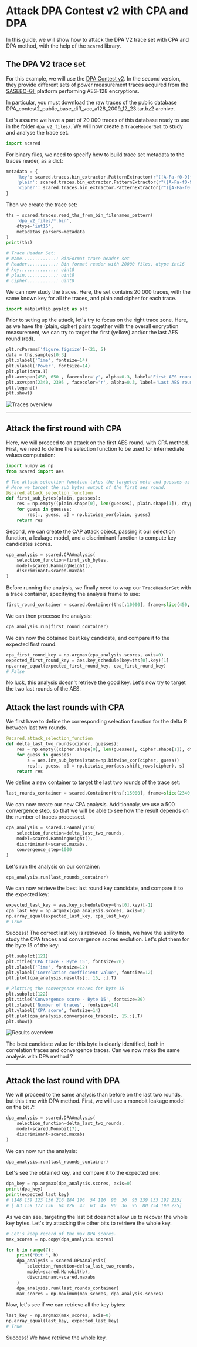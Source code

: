 # Attack DPA Contest v2 with CPA and DPA

In this guide, we will show how to attack the DPA V2 trace set with CPA and DPA method, with the help of the `scared` library.

## The DPA V2 trace set

For this example, we will use the [DPA Contest v2](http://www.dpacontest.org/v2/download.php). In the second version, they provide different sets of power measurement traces acquired from the [SASEBO-GII](http://satoh.cs.uec.ac.jp/SASEBO/en/board/sasebo-g2.html) platform performing AES-128 encryptions.

In particular, you must download the raw traces of the public database DPA_contest2_public_base_diff_vcc_a128_2009_12_23.tar.bz2 archive.

Let's assume we have a part of 20 000 traces of this database ready to use in the folder `dpa_v2_files/`. We will now create a `TraceHeaderSet` to study and analyse the trace set.

```python
import scared
```

For binary files, we need to specify how to build trace set metadata to the traces reader, as a dict:

```python
metadata = {
    'key': scared.traces.bin_extractor.PatternExtractor(r"([A-Fa-f0-9]{32})", num=0),
    'plain': scared.traces.bin_extractor.PatternExtractor(r"([A-Fa-f0-9]{32})", num=1),
    'cipher': scared.traces.bin_extractor.PatternExtractor(r"([A-Fa-f0-9]{32})", num=2)
}
```

Then we create the trace set:

```python
ths = scared.traces.read_ths_from_bin_filenames_pattern(
    'dpa_v2_files/*.bin',
    dtype='int16',
    metadatas_parsers=metadata
)
print(ths)

# Trace Header Set:
# Name.............: BinFormat trace header set
# Reader...........: Bin format reader with 20000 files, dtype int16
# key..............: uint8
# plain............: uint8
# cipher...........: uint8
```

We can now study the traces. Here, the set contains 20 000 traces, with the same known key for all the traces, and plain and cipher for each trace.

```python
import matplotlib.pyplot as plt
```

Prior to seting up the attack, let's try to focus on the right trace zone. Here, as we have the (plain, cipher) pairs together with the overall encryption measurement, we can try to target the first (yellow) and/or the last AES round (red).

```python
plt.rcParams['figure.figsize']=(21, 5)
data = ths.samples[0:3]
plt.xlabel('Time', fontsize=14)
plt.ylabel('Power', fontsize=14)
plt.plot(data.T)
plt.axvspan(450, 650 , facecolor='y', alpha=0.3, label='First AES round')
plt.axvspan(2340, 2395 , facecolor='r', alpha=0.3, label='Last AES round')
plt.legend()
plt.show()
```

![Traces overview](Scared-tuto-dpav2_13_0.png)

---

## Attack the first round with CPA

Here, we will proceed to an attack on the first AES round, with CPA method.
First, we need to define the selection function to be used for intermediate values computation:

```python
import numpy as np
from scared import aes

# The attack selection function takes the targeted meta and guesses as arguments, and returns the intermediate values.
# Here we target the sub bytes output of the first aes round.
@scared.attack_selection_function
def first_sub_bytes(plain, guesses):
    res = np.empty((plain.shape[0], len(guesses), plain.shape[1]), dtype='uint8')
    for guess in guesses:
        res[:, guess, :] = np.bitwise_xor(plain, guess)
    return res
```

Second, we can create the CAP attack object, passing it our selection function, a leakage model, and a discriminant function to compute key candidates scores.

```python
cpa_analysis = scared.CPAAnalysis(
    selection_function=first_sub_bytes,
    model=scared.HammingWeight(),
    discriminant=scared.maxabs
)
```

Before running the analysis, we finally need to wrap our `TraceHeaderSet` with a trace container, specifiying the analysis frame to use:

```python
first_round_container = scared.Container(ths[:10000], frame=slice(450, 650))
```

We can then processe the analysis:

```python
cpa_analysis.run(first_round_container)
```

We can now the obtained best key candidate, and compare it to the expected first round:

```python
cpa_first_round_key = np.argmax(cpa_analysis.scores, axis=0)
expected_first_round_key = aes.key_schedule(key=ths[0].key)[1]
np.array_equal(expected_first_round_key, cpa_first_round_key)
# False
```

No luck, this analysis doesn't retrieve the good key. Let's now try to target the two last rounds of the AES.

## Attack the last rounds with CPA

We first have to define the corresponding selection function for the delta R between last two rounds.

```python
@scared.attack_selection_function
def delta_last_two_rounds(cipher, guesses):
    res = np.empty((cipher.shape[0], len(guesses), cipher.shape[1]), dtype='uint8')
    for guess in guesses:
        s = aes.inv_sub_bytes(state=np.bitwise_xor(cipher, guess))
        res[:, guess, :] = np.bitwise_xor(aes.shift_rows(cipher), s)
    return res
```

We define a new container to target the last two rounds of the trace set:

```python
last_rounds_container = scared.Container(ths[:15000], frame=slice(2340, 2395))
```

We can now create our new CPA analysis. Additionnaly, we use a 500 convergence step, so that we will be able to see how the result depends on the number of traces processed.

```python
cpa_analysis = scared.CPAAnalysis(
    selection_function=delta_last_two_rounds,
    model=scared.HammingWeight(),
    discriminant=scared.maxabs,
    convergence_step=1000
)
```

Let's run the analysis on our container:

```python
cpa_analysis.run(last_rounds_container)
```

We can now retrieve the best last round key candidate, and compare it to the expected key:

```python
expected_last_key = aes.key_schedule(key=ths[0].key)[-1]
cpa_last_key = np.argmax(cpa_analysis.scores, axis=0)
np.array_equal(expected_last_key, cpa_last_key)
# True
```

Success! The correct last key is retrieved. To finish, we have the ability to study the CPA traces and convergence scores evolution. Let's plot them for the byte 15 of the key:

```python
plt.subplot(121)
plt.title('CPA trace - Byte 15', fontsize=20)
plt.xlabel('Time', fontsize=12)
plt.ylabel('Correlation coefficient value', fontsize=12)
plt.plot(cpa_analysis.results[:, 15, :].T)

# Plotting the convergence scores for byte 15
plt.subplot(122)
plt.title('Convergence score - Byte 15', fontsize=20)
plt.xlabel('Number of traces', fontsize=14)
plt.ylabel('CPA score', fontsize=14)
plt.plot(cpa_analysis.convergence_traces[:, 15,:].T)
plt.show()
```

![Results overview](Scared-tuto-dpav2_36_0.png)

The best candidate value for this byte is clearly identified, both in correlation traces and convergence traces.
Can we now make the same analysis with DPA method ?

---

## Attack the last round with DPA

We will proceed to the same analysis than before on the last two rounds, but this time with DPA method.
First, we will use a monobit leakage model on the bit 7:

```python
dpa_analysis = scared.DPAAnalysis(
    selection_function=delta_last_two_rounds,
    model=scared.Monobit(7),
    discriminant=scared.maxabs
)
```

We can now run the analysis:

```python
dpa_analysis.run(last_rounds_container)
```

Let's see the obtained key, and compare it to the expected one:

```python
dpa_key = np.argmax(dpa_analysis.scores, axis=0)
print(dpa_key)
print(expected_last_key)
# [148 159 123 136 216 184 196  54 116  90  36  95 239 133 192 225]
# [ 83 159 177 136  64 126  43  63  45  90  36  95  80 254 190 225]
```

As we can see, targeting the last bit does not allow us to recover the whole key bytes. Let's try attacking the other bits to retrieve the whole key.

```python
# Let's keep record of the max DPA scores.
max_scores = np.copy(dpa_analysis.scores)

for b in range(7):
    print("Bit ", b)
    dpa_analysis = scared.DPAAnalysis(
        selection_function=delta_last_two_rounds,
        model=scared.Monobit(b),
        discriminant=scared.maxabs
    )
    dpa_analysis.run(last_rounds_container)
    max_scores = np.maximum(max_scores, dpa_analysis.scores)
```

Now, let's see if we can retrieve all the key bytes:

```python
last_key = np.argmax(max_scores, axis=0)
np.array_equal(last_key, expected_last_key)
# True
```

Success! We have retrieve the whole key.

